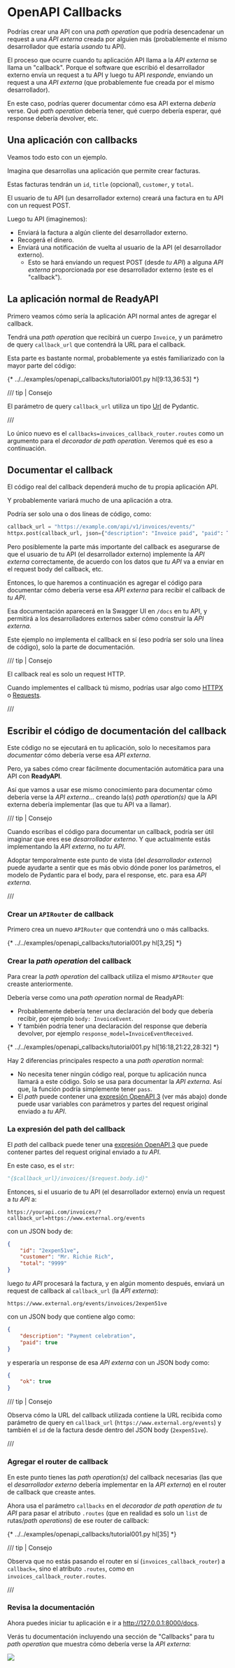 # OpenAPI Callbacks

Podrías crear una API con una *path operation* que podría desencadenar un request a una *API externa* creada por alguien más (probablemente el mismo desarrollador que estaría *usando* tu API).

El proceso que ocurre cuando tu aplicación API llama a la *API externa* se llama un "callback". Porque el software que escribió el desarrollador externo envía un request a tu API y luego tu API *responde*, enviando un request a una *API externa* (que probablemente fue creada por el mismo desarrollador).

En este caso, podrías querer documentar cómo esa API externa *debería* verse. Qué *path operation* debería tener, qué cuerpo debería esperar, qué response debería devolver, etc.

## Una aplicación con callbacks

Veamos todo esto con un ejemplo.

Imagina que desarrollas una aplicación que permite crear facturas.

Estas facturas tendrán un `id`, `title` (opcional), `customer`, y `total`.

El usuario de tu API (un desarrollador externo) creará una factura en tu API con un request POST.

Luego tu API (imaginemos):

* Enviará la factura a algún cliente del desarrollador externo.
* Recogerá el dinero.
* Enviará una notificación de vuelta al usuario de la API (el desarrollador externo).
    * Esto se hará enviando un request POST (desde *tu API*) a alguna *API externa* proporcionada por ese desarrollador externo (este es el "callback").

## La aplicación normal de **ReadyAPI**

Primero veamos cómo sería la aplicación API normal antes de agregar el callback.

Tendrá una *path operation* que recibirá un cuerpo `Invoice`, y un parámetro de query `callback_url` que contendrá la URL para el callback.

Esta parte es bastante normal, probablemente ya estés familiarizado con la mayor parte del código:

{* ../../examples/openapi_callbacks/tutorial001.py hl[9:13,36:53] *}

/// tip | Consejo

El parámetro de query `callback_url` utiliza un tipo <a href="https://docs.pydantic.dev/latest/api/networks/" class="external-link" target="_blank">Url</a> de Pydantic.

///

Lo único nuevo es el `callbacks=invoices_callback_router.routes` como un argumento para el *decorador de path operation*. Veremos qué es eso a continuación.

## Documentar el callback

El código real del callback dependerá mucho de tu propia aplicación API.

Y probablemente variará mucho de una aplicación a otra.

Podría ser solo una o dos líneas de código, como:

```Python
callback_url = "https://example.com/api/v1/invoices/events/"
httpx.post(callback_url, json={"description": "Invoice paid", "paid": True})
```

Pero posiblemente la parte más importante del callback es asegurarse de que el usuario de tu API (el desarrollador externo) implemente la *API externa* correctamente, de acuerdo con los datos que *tu API* va a enviar en el request body del callback, etc.

Entonces, lo que haremos a continuación es agregar el código para documentar cómo debería verse esa *API externa* para recibir el callback de *tu API*.

Esa documentación aparecerá en la Swagger UI en `/docs` en tu API, y permitirá a los desarrolladores externos saber cómo construir la *API externa*.

Este ejemplo no implementa el callback en sí (eso podría ser solo una línea de código), solo la parte de documentación.

/// tip | Consejo

El callback real es solo un request HTTP.

Cuando implementes el callback tú mismo, podrías usar algo como <a href="https://www.python-httpx.org" class="external-link" target="_blank">HTTPX</a> o <a href="https://requests.readthedocs.io/" class="external-link" target="_blank">Requests</a>.

///

## Escribir el código de documentación del callback

Este código no se ejecutará en tu aplicación, solo lo necesitamos para *documentar* cómo debería verse esa *API externa*.

Pero, ya sabes cómo crear fácilmente documentación automática para una API con **ReadyAPI**.

Así que vamos a usar ese mismo conocimiento para documentar cómo debería verse la *API externa*... creando la(s) *path operation(s)* que la API externa debería implementar (las que tu API va a llamar).

/// tip | Consejo

Cuando escribas el código para documentar un callback, podría ser útil imaginar que eres ese *desarrollador externo*. Y que actualmente estás implementando la *API externa*, no *tu API*.

Adoptar temporalmente este punto de vista (del *desarrollador externo*) puede ayudarte a sentir que es más obvio dónde poner los parámetros, el modelo de Pydantic para el body, para el response, etc. para esa *API externa*.

///

### Crear un `APIRouter` de callback

Primero crea un nuevo `APIRouter` que contendrá uno o más callbacks.

{* ../../examples/openapi_callbacks/tutorial001.py hl[3,25] *}

### Crear la *path operation* del callback

Para crear la *path operation* del callback utiliza el mismo `APIRouter` que creaste anteriormente.

Debería verse como una *path operation* normal de ReadyAPI:

* Probablemente debería tener una declaración del body que debería recibir, por ejemplo `body: InvoiceEvent`.
* Y también podría tener una declaración del response que debería devolver, por ejemplo `response_model=InvoiceEventReceived`.

{* ../../examples/openapi_callbacks/tutorial001.py hl[16:18,21:22,28:32] *}

Hay 2 diferencias principales respecto a una *path operation* normal:

* No necesita tener ningún código real, porque tu aplicación nunca llamará a este código. Solo se usa para documentar la *API externa*. Así que, la función podría simplemente tener `pass`.
* El *path* puede contener una <a href="https://github.com/OAI/OpenAPI-Specification/blob/master/versions/3.1.0.md#key-expression" class="external-link" target="_blank">expresión OpenAPI 3</a> (ver más abajo) donde puede usar variables con parámetros y partes del request original enviado a *tu API*.

### La expresión del path del callback

El *path* del callback puede tener una <a href="https://github.com/OAI/OpenAPI-Specification/blob/master/versions/3.1.0.md#key-expression" class="external-link" target="_blank">expresión OpenAPI 3</a> que puede contener partes del request original enviado a *tu API*.

En este caso, es el `str`:

```Python
"{$callback_url}/invoices/{$request.body.id}"
```

Entonces, si el usuario de tu API (el desarrollador externo) envía un request a *tu API* a:

```
https://yourapi.com/invoices/?callback_url=https://www.external.org/events
```

con un JSON body de:

```JSON
{
    "id": "2expen51ve",
    "customer": "Mr. Richie Rich",
    "total": "9999"
}
```

luego *tu API* procesará la factura, y en algún momento después, enviará un request de callback al `callback_url` (la *API externa*):

```
https://www.external.org/events/invoices/2expen51ve
```

con un JSON body que contiene algo como:

```JSON
{
    "description": "Payment celebration",
    "paid": true
}
```

y esperaría un response de esa *API externa* con un JSON body como:

```JSON
{
    "ok": true
}
```

/// tip | Consejo

Observa cómo la URL del callback utilizada contiene la URL recibida como parámetro de query en `callback_url` (`https://www.external.org/events`) y también el `id` de la factura desde dentro del JSON body (`2expen51ve`).

///

### Agregar el router de callback

En este punto tienes las *path operation(s)* del callback necesarias (las que el *desarrollador externo* debería implementar en la *API externa*) en el router de callback que creaste antes.

Ahora usa el parámetro `callbacks` en el *decorador de path operation de tu API* para pasar el atributo `.routes` (que en realidad es solo un `list` de rutas/*path operations*) de ese router de callback:

{* ../../examples/openapi_callbacks/tutorial001.py hl[35] *}

/// tip | Consejo

Observa que no estás pasando el router en sí (`invoices_callback_router`) a `callback=`, sino el atributo `.routes`, como en `invoices_callback_router.routes`.

///

### Revisa la documentación

Ahora puedes iniciar tu aplicación e ir a <a href="http://127.0.0.1:8000/docs" class="external-link" target="_blank">http://127.0.0.1:8000/docs</a>.

Verás tu documentación incluyendo una sección de "Callbacks" para tu *path operation* que muestra cómo debería verse la *API externa*:

<img src="/img/tutorial/openapi-callbacks/image01.png">
